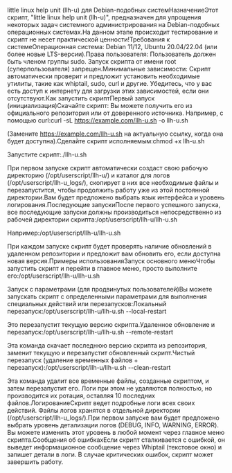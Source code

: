 little linux help unit (llh-u) для Debian-подобных системНазначениеЭтот скрипт, "little linux help unit (llh-u)", предназначен для упрощения некоторых задач системного администрирования на Debian-подобных операционных системах.На данном этапе происходит тестирование и скрипт не несет практической ценности!Требования к системеОперационная система: Debian 11/12, Ubuntu 20.04/22.04 (или более новые LTS-версии).Права пользователя: Пользователь должен быть членом группы sudo. Запуск скрипта от имени root (суперпользователя) запрещен.Минимальные зависимости: Скрипт автоматически проверит и предложит установить необходимые утилиты, такие как whiptail, sudo, curl и другие. Убедитесь, что у вас есть доступ к интернету для загрузки этих зависимостей, если они отсутствуют.Как запустить скриптПервый запуск (инициализация)Скачайте скрипт: Вы можете получить его из официального репозитория или от доверенного источника. Например, с помощью curl:curl -sL https://example.com/llh-u.sh -o llh-u.sh

(Замените https://example.com/llh-u.sh на актуальную ссылку, когда она будет доступна).Сделайте скрипт исполняемым:chmod +x llh-u.sh

Запустите скрипт:./llh-u.sh

При первом запуске скрипт автоматически создаст свою рабочую директорию (/opt/userscript/llh-u/) и каталог для логов (/opt/userscript/llh-u_logs/), скопирует в них все необходимые файлы и перезапустится, чтобы продолжить работу уже из этой постоянной директории.Вам будет предложено выбрать язык интерфейса и уровень логирования.Последующие запускиПосле первого успешного запуска, все последующие запуски должны производиться непосредственно из рабочей директории скрипта:/opt/userscript/llh-u/llh-u.sh

Например:/opt/userscript/llh-u/llh-u.sh

При каждом запуске скрипт будет проверять наличие обновлений в удаленном репозитории и предложит вам обновить его, если доступна новая версия.Примеры использованияЗапуск основного менюЧтобы запустить скрипт и перейти в главное меню, просто выполните его:/opt/userscript/llh-u/llh-u.sh

Запуск с параметрами (для продвинутых пользователей)Вы можете запускать скрипт с определенными параметрами для выполнения специальных действий или перезапусков:Локальный перезапуск:/opt/userscript/llh-u/llh-u.sh --local-restart

Это перезапустит текущую версию скрипта.Удаленное обновление и перезапуск:/opt/userscript/llh-u/llh-u.sh --remote-restart

Эта команда скачает последнюю версию скрипта из репозитория, заменит текущую и перезапустит обновленный скрипт.Чистый перезапуск (удаление временных файлов + перезапуск):/opt/userscript/llh-u/llh-u.sh --clean-restart

Эта команда удалит все временные файлы, созданные скриптом, и затем перезапустит его. Логи при этом не удаляются полностью, но производится их ротация, оставляя 10 последних файлов.ЛогированиеСкрипт ведет подробные логи всех своих действий. Файлы логов хранятся в отдельной директории (/opt/userscript/llh-u_logs/).При первом запуске вам будет предложено выбрать уровень детализации логов (DEBUG, INFO, WARNING, ERROR). Вы можете изменить этот уровень в любой момент через главное меню скрипта.Сообщения об ошибкахЕсли скрипт сталкивается с ошибкой, он выведет информационное сообщение через Whiptail (текстовое окно) и запишет детали в логи. В случае критических ошибок, скрипт может завершить работу.
